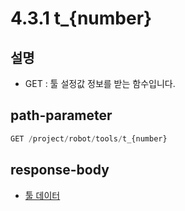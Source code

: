 ﻿# 4.3.1 t_{number}

## 설명

- GET : 툴 설정값 정보를 받는 함수입니다.

## path-parameter

```python
GET /project/robot/tools/t_{number}
```

## response-body

- [툴 데이터](/7-schema/tool_data.md)


